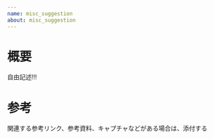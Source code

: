 ```yaml
---
name: misc_suggestion
about: misc_suggestion
---
```


# 概要

自由記述!!!

# 参考

関連する参考リンク、参考資料、キャプチャなどがある場合は、添付する
